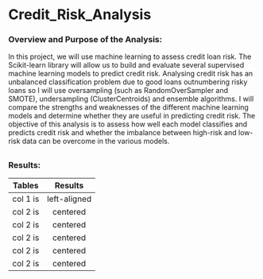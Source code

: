 # Credit_Risk_Analysis

### Overview and Purpose of the Analysis:

In this project, we will use machine learning to assess credit loan risk. The Scikit-learn library will allow us to build and evaluate several supervised machine learning models to predict credit risk. Analysing credit risk has an unbalanced classification problem due to good loans outnumbering risky loans so I will use oversampling (such as RandomOverSampler and SMOTE), undersampling (ClusterCentroids) and ensemble algorithms. I will compare the strengths and weaknesses of the different machine learning models and determine whether they are useful in predicting credit risk. The objective of this analysis is to assess how well each model classifies and predicts credit risk and whether the imbalance between high-risk and low-risk data can be overcome in the various models.

##

### Results:

 Tables   |      Results     |   
|----------|:-------------:|
| col 1 is |  left-aligned | 
| col 2 is |    centered   |   
| col 2 is |    centered   |
| col 2 is |    centered   |
| col 2 is |    centered   |
| col 2 is |    centered   |
